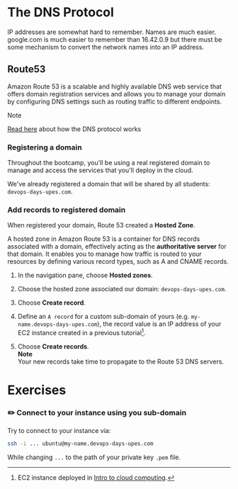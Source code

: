 # The DNS Protocol

IP addresses are somewhat hard to remember. 
Names are much easier. google.com is much easier to remember than 16.42.0.9 but there must be some mechanism to convert the network names into an IP address.

## Route53

Amazon Route 53 is a scalable and highly available DNS web service that offers domain registration services and allows you to manage your domain by configuring DNS settings such as routing traffic to different endpoints. 

> [!NOTE]
> [Read here](networking_dns.md) about how the DNS protocol works

### Registering a domain 

Throughout the bootcamp, you'll be using a real registered domain to manage and access the services that you'll deploy in the cloud.

We've already registered a domain that will be shared by all students: `devops-days-upes.com`.
 

### Add records to registered domain

When registered your domain, Route 53 created a **Hosted Zone**. 

A hosted zone in Amazon Route 53 is a container for DNS records associated with a domain, effectively acting as the **authoritative server** for that domain.
It enables you to manage how traffic is routed to your resources by defining various record types, such as A and CNAME records.

1. In the navigation pane, choose **Hosted zones**\.

2. Choose the hosted zone associated our domain: `devops-days-upes.com`.

3. Choose **Create record**\.

4. Define an `A record` for a custom sub-domain of yours (e.g. `my-name.devops-days-upes.com`), the record value is an IP address of your EC2 instance created in a previous tutorial[^1]. 

5. Choose **Create records**\.   
   **Note**  
   Your new records take time to propagate to the Route 53 DNS servers.


# Exercises

### :pencil2: Connect to your instance using you sub-domain

Try to connect to your instance via:

```bash
ssh -i ... ubuntu@my-name.devops-days-upes.com
```

While changing `...` to the path of your private key `.pem` file. 


[aws_route_53_dns]: https://exit-zero-academy.github.io/DevOpsTheHardWayAssets/img/aws_route_53_dns.png


[^1]: EC2 instance deployed in [Intro to cloud computing](aws_intro.md).